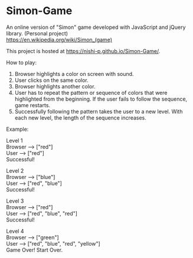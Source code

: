 # Simon-Game
An online version of "Simon" game developed with JavaScript and jQuery library. (Personal project)  
https://en.wikipedia.org/wiki/Simon_(game)

This project is hosted at https://nishi-p.github.io/Simon-Game/.

How to play:  
1. Browser highlights a color on screen with sound.  
2. User clicks on the same color.  
3. Browser highlights another color.  
4. User has to repeat the pattern or sequence of colors that were highlighted from the beginning. If the user fails to follow the sequence, game restarts.  
5. Successfully following the pattern takes the user to a new level. With each new level, the length of the sequence increases.  

Example:

Level 1  
Browser --> ["red"]  
User --> ["red"]  
Successful!  

Level 2  
Browser --> ["blue"]  
User --> ["red", "blue"]  
Successful!  

Level 3  
Browser --> ["red"]  
User --> ["red", "blue", "red"]  
Successful!  

Level 4  
Browser --> ["green"]  
User --> ["red", "blue", "red", "yellow"]  
Game Over! Start Over.
